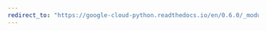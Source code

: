 ```yaml
---
redirect_to: "https://google-cloud-python.readthedocs.io/en/0.6.0/_modules/gcloud/datastore/api.html"
---
```

